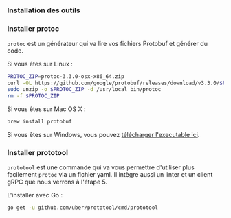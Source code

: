 ### Installation des outils

### Installer protoc
`protoc` est un générateur qui va lire vos fichiers Protobuf et générer du code.

Si vous êtes sur Linux :
```bash
PROTOC_ZIP=protoc-3.3.0-osx-x86_64.zip
curl -OL https://github.com/google/protobuf/releases/download/v3.3.0/$PROTOC_ZIP
sudo unzip -o $PROTOC_ZIP -d /usr/local bin/protoc
rm -f $PROTOC_ZIP
```
Si vous êtes sur Mac OS X :
```bash
brew install protobuf
```
Si vous êtes sur Windows, vous pouvez [télécharger l'executable ici](https://github.com/google/protobuf/releases/download/v3.5.1/protoc-3.5.1-win32.zip).

### Installer prototool
`prototool` est une commande qui va vous permettre d'utiliser plus facilement `protoc` via un fichier yaml. Il intègre aussi un linter et un client gRPC que nous verrons à l'étape 5.

L'installer avec Go :
```bash
go get -u github.com/uber/prototool/cmd/prototool
```
